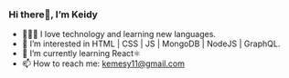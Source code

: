 ### Hi there👋, I’m Keidy
- 👩🏻‍💻 I love technology and learning new languages.
- 🤩 I’m interested in HTML | CSS | JS | MongoDB | NodeJS | GraphQL.
- 🌱 I’m currently learning React⚛️
- 📫 How to reach me: kemesy11@gmail.com
 
